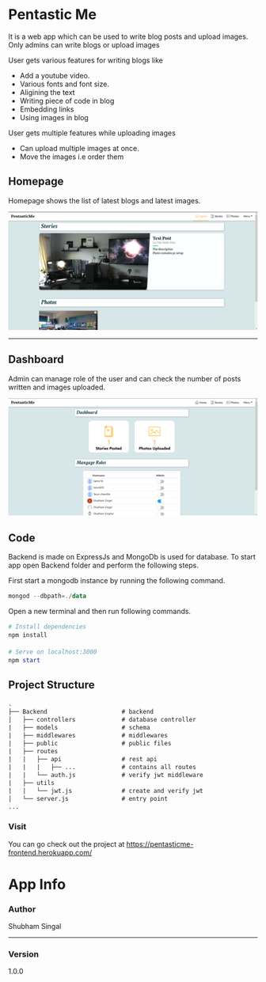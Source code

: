 # Pentastic Me
It is a web app which can be used to write blog posts and upload images.
Only admins can write blogs or upload images

User gets various features for writing blogs like
* Add a youtube video.
* Various fonts and font size. 
* Aligining the text
* Writing piece of code in blog
* Embedding links
* Using images in blog

User gets multiple features while uploading images
* Can upload multiple images at once.
* Move the images i.e order them

## Homepage
Homepage shows the list of latest blogs and latest images.

<img src="public/demo1.png" alt="Home page"/>

---

## Dashboard 
Admin can manage role of the user and can check the number of posts written and images uploaded.

<img src="public/demo2.png" alt="Deshboard">

## Code
Backend is made on ExpressJs and MongoDb is used for database. To start app open Backend folder and perform the following steps.

First start a mongodb instance by running the following command.
```powershell
mongod --dbpath=./data
```

Open a new terminal and then run following commands.
```powershell
# Install dependencies
npm install

# Serve on localhost:3000
npm start
```


## Project Structure            
    .
    ├── Backend                     # backend
    │   ├── controllers             # database controller 
    |   ├── models                  # schema
    |   ├── middlewares             # middlewares
    |   ├── public                  # public files
    |   ├── routes  
    |   |   ├── api                 # rest api              
    |   |   |   ├── ...             # contains all routes
    |   |   └── auth.js             # verify jwt middleware
    |   ├── utils                   
    |   |   └── jwt.js              # create and verify jwt
    │   └── server.js               # entry point
    ...



### Visit
You can go check out the project at https://pentasticme-frontend.herokuapp.com/


# App Info
### Author 
Shubham Singal

---

### Version 
1.0.0

